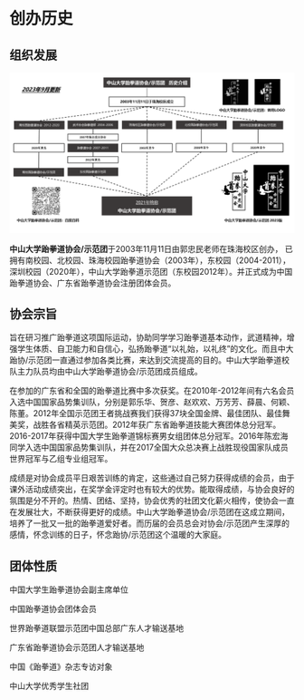 # 创办历史

## 组织发展

![](../images/history-2023.png)

**中山大学跆拳道协会/示范团**于2003年11月11日由郭忠民老师在珠海校区创办， 已拥有南校园、北校园、珠海校园跆拳道协会（2003年），东校园（2004-2011），深圳校园（2020年），中山大学跆拳道示范团（东校园2012年）。并正式成为中国跆拳道协会、广东省跆拳道协会注册团体会员。

## 协会宗旨

旨在研习推广跆拳道这项国际运动，协助同学学习跆拳道基本动作，武道精神，增强学生体质、自卫能力和自信心，弘扬跆拳道“以礼始，以礼终”的文化。而且中大跆协/示范团一直通过参加各类比赛，来达到交流提高的目的。中山大学跆拳道校队主力队员均由中山大学跆拳道协会/示范团成员组成。

在参加的广东省和全国的跆拳道比赛中多次获奖。在2010年-2012年间有六名会员入选中国国家品势集训队，分别是郭乐华、贺彦、赵欢欢、万芳芳、薛晨、何颖、陈董。2012年全国示范团王者挑战赛我们获得37块全国金牌、最佳团队、最佳舞美奖，战胜各省精英示范团。2012年获广东省跆拳道技能大赛团体总分冠军。2016-2017年获得中国大学生跆拳道锦标赛男女组团体总分冠军。2016年陈宏海同学入选中国国家品势集训队，并在2017全国大众总决赛上战胜现役国家队成员世界冠军与乙组专业组冠军。

成绩是对协会成员平日艰苦训练的肯定，这些通过自己努力获得成绩的会员，由于课外活动成绩突出，在奖学金评定时也有较大的优势。能取得成绩，与协会良好的氛围是分不开的。热情、团结、坚持，协会优秀的社团文化薪火相传，使协会一直在发展壮大，不断获得更好的成绩。中山大学跆拳道协会/示范团在这成立期间，培养了一批又一批的跆拳道爱好者。而历届的会员总会对协会/示范团产生深厚的感情，怀念训练的日子，怀念跆协/示范团这个温暖的大家庭。

## 团体性质

中国大学生跆拳道协会副主席单位

中国跆拳道协会团体会员

世界跆拳道联盟示范团中国总部广东人才输送基地

广东省跆拳道协会示范团人才输送基地

中国《跆拳道》杂志专访对象

中山大学优秀学生社团